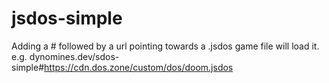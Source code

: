 # jsdos-simple
Adding a # followed by a url pointing towards a .jsdos game file will load it.
e.g. dynomines.dev/sdos-simple#https://cdn.dos.zone/custom/dos/doom.jsdos
